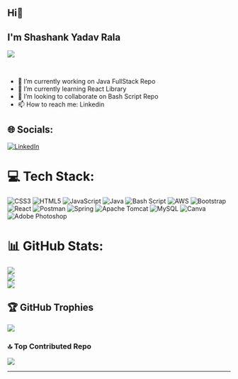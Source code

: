 ## Hi👋
## I'm Shashank Yadav Rala

[![](https://visitcount.itsvg.in/api?id=ShashankRala&icon=5&color=1)](https://visitcount.itsvg.in)

<br>
 
- 🔭 I’m currently working on Java FullStack Repo
- 🌱 I’m currently learning React Library
- 👯 I’m looking to collaborate on Bash Script Repo
- 📫 How to reach me: Linkedin




## 🌐 Socials:
[![LinkedIn](https://img.shields.io/badge/LinkedIn-%230077B5.svg?logo=linkedin&logoColor=white)](https://linkedin.com/in/shashank-yadav-rala-546159225) 

# 💻 Tech Stack:
![CSS3](https://img.shields.io/badge/css3-%231572B6.svg?style=for-the-badge&logo=css3&logoColor=white) ![HTML5](https://img.shields.io/badge/html5-%23E34F26.svg?style=for-the-badge&logo=html5&logoColor=white) ![JavaScript](https://img.shields.io/badge/javascript-%23323330.svg?style=for-the-badge&logo=javascript&logoColor=%23F7DF1E) ![Java](https://img.shields.io/badge/java-%23ED8B00.svg?style=for-the-badge&logo=openjdk&logoColor=white) ![Bash Script](https://img.shields.io/badge/bash_script-%23121011.svg?style=for-the-badge&logo=gnu-bash&logoColor=white) ![AWS](https://img.shields.io/badge/AWS-%23FF9900.svg?style=for-the-badge&logo=amazon-aws&logoColor=white) ![Bootstrap](https://img.shields.io/badge/bootstrap-%238511FA.svg?style=for-the-badge&logo=bootstrap&logoColor=white) ![React](https://img.shields.io/badge/react-%2320232a.svg?style=for-the-badge&logo=react&logoColor=%2361DAFB)
 ![Postman](https://img.shields.io/badge/Postman-FF6C37?style=for-the-badge&logo=postman&logoColor=white)
 ![Spring](https://img.shields.io/badge/spring-%236DB33F.svg?style=for-the-badge&logo=spring&logoColor=white) ![Apache Tomcat](https://img.shields.io/badge/apache%20tomcat-%23F8DC75.svg?style=for-the-badge&logo=apache-tomcat&logoColor=black) ![MySQL](https://img.shields.io/badge/mysql-4479A1.svg?style=for-the-badge&logo=mysql&logoColor=white) ![Canva](https://img.shields.io/badge/Canva-%2300C4CC.svg?style=for-the-badge&logo=Canva&logoColor=white) ![Adobe Photoshop](https://img.shields.io/badge/adobe%20photoshop-%2331A8FF.svg?style=for-the-badge&logo=adobe%20photoshop&logoColor=white)
# 📊 GitHub Stats:
![](https://github-readme-stats.vercel.app/api?username=ShashankRala&theme=blue_navy&hide_border=true&include_all_commits=true&count_private=true)<br/>
![](https://github-readme-streak-stats.herokuapp.com/?user=ShashankRala&theme=blue_navy&hide_border=true)<br/>
![](https://github-readme-stats.vercel.app/api/top-langs/?username=ShashankRala&theme=blue_navy&hide_border=true&include_all_commits=true&count_private=true&layout=compact)
## 🏆 GitHub Trophies
![](https://github-profile-trophy.vercel.app/?username=ShashankRala&theme=tokyonight&no-frame=false&no-bg=true&margin-w=4)

### 🔝 Top Contributed Repo
![](https://github-contributor-stats.vercel.app/api?username=ShashankRala&limit=5&theme=cobalt&combine_all_yearly_contributions=true)

---


<!-- Proudly created with GPRM ( https://gprm.itsvg.in ) -->
